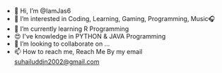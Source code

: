 - 👋 Hi, I’m @IamJas6
- 👀 I’m interested in Coding, Learning, Gaming, Programming, Music🎧
- 🌱 I’m currently learning R Programming
- 😍 I've knowledge in PYTHON & JAVA Programming
- 💞️ I’m looking to collaborate on ...
- 📫 How to reach me, Reach Me By my email suhailuddin2002@gmail.com
<!---
IamJas6/IamJas6 is a ✨ special ✨ repository because its `README.md` (this file) appears on your GitHub profile.
You can click the Preview link to take a look at your changes.
--->
